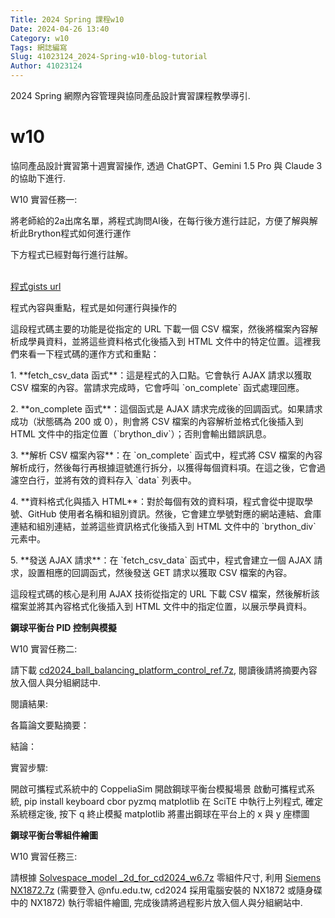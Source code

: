 ```yaml
---
Title: 2024 Spring 課程w10
Date: 2024-04-26 13:40
Category: w10
Tags: 網誌編寫
Slug: 41023124_2024-Spring-w10-blog-tutorial
Author: 41023124
---
```


2024 Spring 網際內容管理與協同產品設計實習課程教學導引.

<!-- PELICAN_END_SUMMARY -->

# w10

<p>協同產品設計實習第十週實習操作, 透過 ChatGPT、Gemini 1.5 Pro 與 Claude 3 的協助下進行.</p>
<p>W10 實習任務一:</p>
<p>將老師給的2a出席名單，將程式詢問AI後，在每行後方進行註記，方便了解與解析此Brython程式如何進行運作</p>
<p>下方程式已經對每行進行註解。<br><br></p>
<p><a href="https://gist.githubusercontent.com/41023124/7cc0e3eba635ee3b1de543abe144832e/raw/aa86c7cbdac5e61ec1d504408c81f2530775dab6/2a">程式gists url</a></p>
<p><span>程式內容與重點，程式是如何運行與操作的</span></p>
<p>這段程式碼主要的功能是從指定的 URL 下載一個 CSV 檔案，然後將檔案內容解析成學員資料，並將這些資料格式化後插入到 HTML 文件中的特定位置。這裡我們來看一下程式碼的運作方式和重點：</p>
<p>1. **fetch_csv_data 函式**：這是程式的入口點。它會執行 AJAX 請求以獲取 CSV 檔案的內容。當請求完成時，它會呼叫 `on_complete` 函式處理回應。</p>
<p>2. **on_complete 函式**：這個函式是 AJAX 請求完成後的回調函式。如果請求成功（狀態碼為 200 或 0），則會將 CSV 檔案的內容解析並格式化後插入到 HTML 文件中的指定位置（`brython_div`）；否則會輸出錯誤訊息。</p>
<p>3. **解析 CSV 檔案內容**：在 `on_complete` 函式中，程式將 CSV 檔案的內容解析成行，然後每行再根據逗號進行拆分，以獲得每個資料項。在這之後，它會過濾空白行，並將有效的資料存入 `data` 列表中。</p>
<p>4. **資料格式化與插入 HTML**：對於每個有效的資料項，程式會從中提取學號、GitHub 使用者名稱和組別資訊。然後，它會建立學號對應的網站連結、倉庫連結和組別連結，並將這些資訊格式化後插入到 HTML 文件中的 `brython_div` 元素中。</p>
<p>5. **發送 AJAX 請求**：在 `fetch_csv_data` 函式中，程式會建立一個 AJAX 請求，設置相應的回調函式，然後發送 GET 請求以獲取 CSV 檔案的內容。</p>
<p>這段程式碼的核心是利用 AJAX 技術從指定的 URL 下載 CSV 檔案，然後解析該檔案並將其內容格式化後插入到 HTML 文件中的指定位置，以展示學員資料。</p>


<p><strong>鋼球平衡台 PID 控制與模擬</strong></p>
<p>W10 實習任務二:</p>
<p>請下載<span>&nbsp;</span><a href="http://229.cycu.org/cd2024_ball_balancing_platform_control_ref.7z">cd2024_ball_balancing_platform_control_ref.7z</a>, 閱讀後請將摘要內容放入個人與分組網誌中.</p>
<p>閱讀結果:</p>
<p>各篇論文要點摘要：</p>
<p>結論：</p>
<p></p>
<p>實習步驟:</p>
<p>開啟可攜程式系統中的 CoppeliaSim 開啟鋼球平衡台模擬場景 啟動可攜程式系統, pip install keyboard cbor pyzmq matplotlib 在 SciTE 中執行上列程式, 確定系統穩定後, 按下 q 終止模擬 matplotlib 將畫出鋼球在平台上的 x 與 y 座標圖</p>
<p></p>
<p><strong>鋼球平衡台零組件繪圖</strong></p>
<p>W10 實習任務三:</p>
<p>請根據<span>&nbsp;</span><a href="https://mde.tw/cd2024/downloads/Solvespace_model%20_2d_for_cd2024_w6.7z">Solvespace_model _2d_for_cd2024_w6.7z</a><span>&nbsp;</span>零組件尺寸, 利用<span>&nbsp;</span><a href="https://nfuedu-my.sharepoint.com/:u:/g/personal/yen_nfu_edu_tw/EehhlaMDzTxAlOBppbPSoPwBCzsOQxvshtNL8xJel-zbJQ?e=YwKvdH">Siemens NX1872.7z</a><span>&nbsp;</span>(需要登入 @nfu.edu.tw, cd2024 採用電腦安裝的 NX1872 或隨身碟中的 NX1872) 執行零組件繪圖, 完成後請將過程影片放入個人與分組網站中.</p>